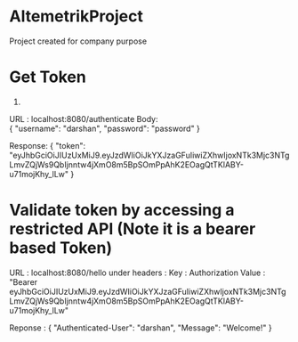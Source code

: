 # AltemetrikProject
Project created for company purpose

# Get Token
1)  
URL : localhost:8080/authenticate
Body:  
{
    "username": "darshan",
    "password": "password"
}

Response:
{
    "token": "eyJhbGciOiJIUzUxMiJ9.eyJzdWIiOiJkYXJzaGFuIiwiZXhwIjoxNTk3Mjc3NTgLmvZQjWs9QbIjnntw4jXmO8m5BpSOmPpAhK2EOagQtTKlABY-u71mojKhy_lLw"
}


# Validate token by accessing a restricted API (Note it is a bearer based Token)

URL : localhost:8080/hello
under headers :
Key : Authorization
Value : "Bearer eyJhbGciOiJIUzUxMiJ9.eyJzdWIiOiJkYXJzaGFuIiwiZXhwIjoxNTk3Mjc3NTgLmvZQjWs9QbIjnntw4jXmO8m5BpSOmPpAhK2EOagQtTKlABY-u71mojKhy_lLw"


Reponse : 
{
    "Authenticated-User": "darshan",
    "Message": "Welcome!"
}
